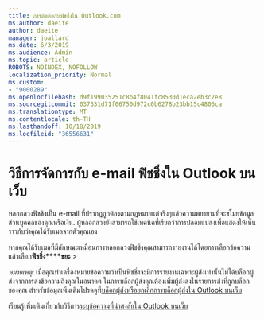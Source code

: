 ```yaml
---
title: การติดต่อกับฟิชชิ่งใน Outlook.com
ms.author: daeite
author: daeite
manager: joallard
ms.date: 6/3/2019
ms.audience: Admin
ms.topic: article
ROBOTS: NOINDEX, NOFOLLOW
localization_priority: Normal
ms.custom:
- "9000289"
ms.openlocfilehash: d9f199035251c8b4f8041fc8530d1eca2eb3c7e8
ms.sourcegitcommit: 037331d71f06750d972c0b6278b23bb15c4806ca
ms.translationtype: MT
ms.contentlocale: th-TH
ms.lasthandoff: 10/18/2019
ms.locfileid: "36556631"
---
```

# <a name="how-to-deal-with-a-phishing-email-in-outlook-on-the-web"></a>วิธีการจัดการกับ e-mail ฟิชชิ่งใน Outlook บนเว็บ

หลอกลวงฟิชชิงเป็น e-mail ที่ปรากฏถูกต้องตามกฎหมายแต่จริงๆแล้วความพยายามที่จะขโมยข้อมูลส่วนบุคคลของคุณหรือเงิน. ผู้หลอกลวงยังสามารถใช้เทคนิคที่เรียกว่าการปลอมแปลงเพื่อแสดงให้เห็นราวกับว่าคุณได้รับเมลจากตัวคุณเอง

หากคุณได้รับเมลที่มีลักษณะเหมือนการหลอกลวงฟิชชิ่งคุณสามารถรายงานได้โดยการเลือกข้อความแล้วเลือก**ฟิชชิ่ง****ขยะ** > 

*หมายเหตุ:* เมื่อคุณทำเครื่องหมายข้อความว่าเป็นฟิชชิ่งจะมีการรายงานเฉพาะผู้ส่งเท่านั้นไม่ได้บล็อกผู้ส่งจากการส่งข้อความถึงคุณในอนาคต ในการบล็อกผู้ส่งคุณต้องเพิ่มผู้ส่งลงในรายการส่งที่ถูกบล็อกของคุณ สำหรับข้อมูลเพิ่มเติมโปรดดูที่[บล็อกผู้ส่งหรือยกเลิกการบล็อกผู้ส่งใน Outlook บนเว็บ](https://support.office.com/article/9bf812d4-6995-4d19-901a-76d6e26939b0)

เรียนรู้เพิ่มเติมเกี่ยวกับวิธีการ[ระบุข้อความที่น่าสงสัยใน Outlook บนเว็บ](https://support.office.com/article/3d44102b-6ce3-4f7c-a359-b623bec82206)